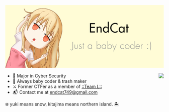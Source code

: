 <p align="center">
<img src="https://raw.githubusercontent.com/Endcat/Endcat/master/banner.png" />
</p>

<img src="https://count.getloli.com/get/@Endcat?theme=asoul" align="right"/>

- 🏫 Major in Cyber Security
- 🐤 Always baby coder & trash maker
- ⚔️ Former CTFer as a member of [::Team L::](https://l.xdsec.org/about.html)
- 📬 Contact me at [endcat749@gmail.com](mailto:endcat749@gmail.com)

❄️ yuki means snow, kitajima means northern island. 🏝️
